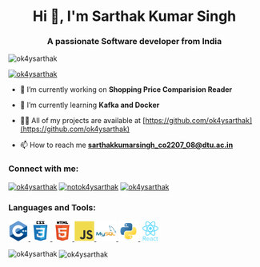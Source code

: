 <h1 align="center">Hi 👋, I'm Sarthak Kumar Singh</h1>
<h3 align="center">A passionate Software developer from India</h3>

<p align="left"> <img src="https://komarev.com/ghpvc/?username=ok4ysarthak&label=Profile%20views&color=0e75b6&style=flat" alt="ok4ysarthak" /> </p>

<p align="left"> <a href="https://github.com/ryo-ma/github-profile-trophy"><img src="https://github-profile-trophy.vercel.app/?username=ok4ysarthak" alt="ok4ysarthak" /></a> </p>

- 🔭 I’m currently working on **Shopping Price Comparision Reader**

- 🌱 I’m currently learning **Kafka and Docker**

- 👨‍💻 All of my projects are available at [https://github.com/ok4ysarthak](https://github.com/ok4ysarthak)

- 📫 How to reach me **sarthakkumarsingh_co2207_08@dtu.ac.in**

<h3 align="left">Connect with me:</h3>
<p align="left">
<a href="https://linkedin.com/in/ok4ysarthak" target="blank"><img align="center" src="https://raw.githubusercontent.com/rahuldkjain/github-profile-readme-generator/master/src/images/icons/Social/linked-in-alt.svg" alt="ok4ysarthak" height="30" width="40" /></a>
<a href="https://instagram.com/notok4ysarthak" target="blank"><img align="center" src="https://raw.githubusercontent.com/rahuldkjain/github-profile-readme-generator/master/src/images/icons/Social/instagram.svg" alt="notok4ysarthak" height="30" width="40" /></a>
<a href="https://www.leetcode.com/ok4ysarthak" target="blank"><img align="center" src="https://raw.githubusercontent.com/rahuldkjain/github-profile-readme-generator/master/src/images/icons/Social/leet-code.svg" alt="ok4ysarthak" height="30" width="40" /></a>
</p>

<h3 align="left">Languages and Tools:</h3>
<p align="left"> <a href="https://www.w3schools.com/cpp/" target="_blank" rel="noreferrer"> <img src="https://raw.githubusercontent.com/devicons/devicon/master/icons/cplusplus/cplusplus-original.svg" alt="cplusplus" width="40" height="40"/> </a> <a href="https://www.w3schools.com/css/" target="_blank" rel="noreferrer"> <img src="https://raw.githubusercontent.com/devicons/devicon/master/icons/css3/css3-original-wordmark.svg" alt="css3" width="40" height="40"/> </a> <a href="https://www.w3.org/html/" target="_blank" rel="noreferrer"> <img src="https://raw.githubusercontent.com/devicons/devicon/master/icons/html5/html5-original-wordmark.svg" alt="html5" width="40" height="40"/> </a> <a href="https://developer.mozilla.org/en-US/docs/Web/JavaScript" target="_blank" rel="noreferrer"> <img src="https://raw.githubusercontent.com/devicons/devicon/master/icons/javascript/javascript-original.svg" alt="javascript" width="40" height="40"/> </a> <a href="https://www.mysql.com/" target="_blank" rel="noreferrer"> <img src="https://raw.githubusercontent.com/devicons/devicon/master/icons/mysql/mysql-original-wordmark.svg" alt="mysql" width="40" height="40"/> </a> <a href="https://www.python.org" target="_blank" rel="noreferrer"> <img src="https://raw.githubusercontent.com/devicons/devicon/master/icons/python/python-original.svg" alt="python" width="40" height="40"/> </a> <a href="https://reactjs.org/" target="_blank" rel="noreferrer"> <img src="https://raw.githubusercontent.com/devicons/devicon/master/icons/react/react-original-wordmark.svg" alt="react" width="40" height="40"/> </a> </p>

<p><img align="left" src="https://github-readme-stats.vercel.app/api/top-langs?username=ok4ysarthak&show_icons=true&locale=en&layout=compact" alt="ok4ysarthak" /></p>

<p>&nbsp;<img align="center" src="https://github-readme-stats.vercel.app/api?username=ok4ysarthak&show_icons=true&locale=en" alt="ok4ysarthak" /></p>
